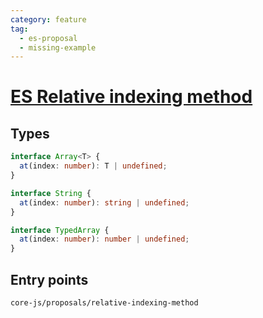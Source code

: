 ```yaml
---
category: feature
tag:
  - es-proposal
  - missing-example
---
```


# [ES Relative indexing method](https://github.com/tc39/proposal-relative-indexing-method)

## Types

```ts
interface Array<T> {
  at(index: number): T | undefined;
}

interface String {
  at(index: number): string | undefined;
}

interface TypedArray {
  at(index: number): number | undefined;
}
```

## Entry points

```
core-js/proposals/relative-indexing-method
```
